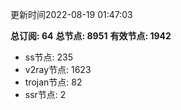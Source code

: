 更新时间2022-08-19 01:47:03

**总订阅: 64**
**总节点: 8951**
**有效节点: 1942**
- ss节点: 235
- v2ray节点: 1623
- trojan节点: 82
- ssr节点: 2
